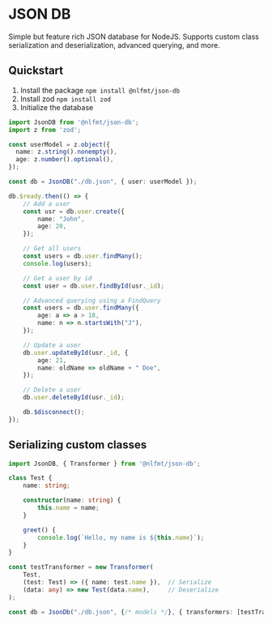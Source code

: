 # JSON DB
Simple but feature rich JSON database for NodeJS. Supports custom class serialization and deserialization, advanced querying, and more.


## Quickstart
1. Install the package `npm install @nlfmt/json-db`
2. Install zod `npm install zod`
3. Initialize the database
```ts
import JsonDB from '@nlfmt/json-db';
import z from 'zod';

const userModel = z.object({
  name: z.string().nonempty(),
  age: z.number().optional(),
});

const db = JsonDB("./db.json", { user: userModel });

db.$ready.then(() => {
    // Add a user
    const usr = db.user.create({
        name: "John",
        age: 20,
    });

    // Get all users
    const users = db.user.findMany();
    console.log(users);

    // Get a user by id
    const user = db.user.findById(usr._id);

    // Advanced querying using a FindQuery
    const users = db.user.findMany({
        age: a => a > 18,
        name: n => n.startsWith("J"),
    });

    // Update a user
    db.user.updateById(usr._id, {
        age: 21,
        name: oldName => oldName + " Doe",
    });

    // Delete a user
    db.user.deleteById(usr._id);

    db.$disconnect();
});
```

## Serializing custom classes
```ts
import JsonDB, { Transformer } from '@nlfmt/json-db';

class Test {
    name: string;

    constructor(name: string) {
        this.name = name;
    }

    greet() {
        console.log(`Hello, my name is ${this.name}`);
    }
}

const testTransformer = new Transformer(
    Test,
    (test: Test) => ({ name: test.name }),  // Serialize
    (data: any) => new Test(data.name),     // Deserialize
);

const db = JsonDb("./db.json", {/* models */}, { transformers: [testTransformer] });
```


